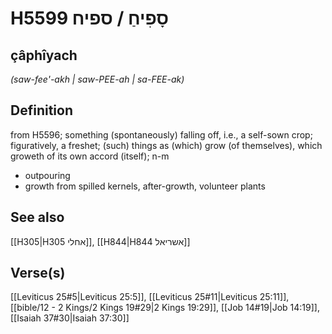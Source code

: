 # H5599 סָפִיחַ / ספיח

## çâphîyach

_(saw-fee'-akh | saw-PEE-ah | sa-FEE-ak)_

## Definition

from H5596; something (spontaneously) falling off, i.e., a self-sown crop; figuratively, a freshet; (such) things as (which) grow (of themselves), which groweth of its own accord (itself); n-m

- outpouring
- growth from spilled kernels, after-growth, volunteer plants

## See also

[[H305|H305 אחלי]], [[H844|H844 אשריאל]]

## Verse(s)

[[Leviticus 25#5|Leviticus 25:5]], [[Leviticus 25#11|Leviticus 25:11]], [[bible/12 - 2 Kings/2 Kings 19#29|2 Kings 19:29]], [[Job 14#19|Job 14:19]], [[Isaiah 37#30|Isaiah 37:30]]